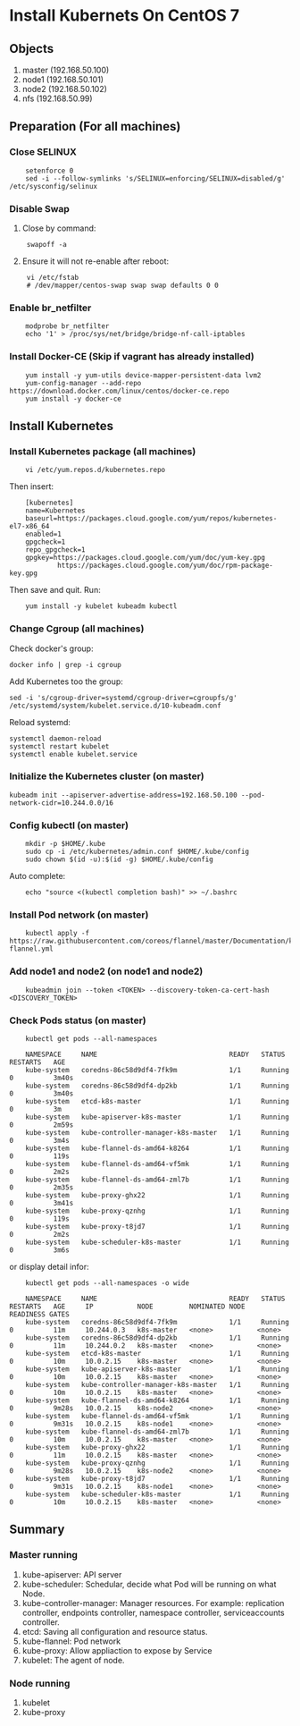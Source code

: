# Install Kubernets On CentOS 7

## Objects

1. master   (192.168.50.100)
2. node1    (192.168.50.101)
3. node2    (192.168.50.102)
4. nfs      (192.168.50.99)

## Preparation (For all machines)

### Close SELINUX

        setenforce 0
        sed -i --follow-symlinks 's/SELINUX=enforcing/SELINUX=disabled/g' /etc/sysconfig/selinux

### Disable Swap

1. Close by command:

        swapoff -a

2. Ensure it will not re-enable after reboot:
        
        vi /etc/fstab
        # /dev/mapper/centos-swap swap swap defaults 0 0

### Enable br_netfilter

        modprobe br_netfilter
        echo '1' > /proc/sys/net/bridge/bridge-nf-call-iptables

### Install Docker-CE (Skip if vagrant has already installed)

        yum install -y yum-utils device-mapper-persistent-data lvm2
        yum-config-manager --add-repo https://download.docker.com/linux/centos/docker-ce.repo
        yum install -y docker-ce

## Install Kubernetes

### Install Kubernetes package (all machines)

        vi /etc/yum.repos.d/kubernetes.repo

Then insert:

        [kubernetes]
        name=Kubernetes
        baseurl=https://packages.cloud.google.com/yum/repos/kubernetes-el7-x86_64
        enabled=1
        gpgcheck=1
        repo_gpgcheck=1
        gpgkey=https://packages.cloud.google.com/yum/doc/yum-key.gpg
                https://packages.cloud.google.com/yum/doc/rpm-package-key.gpg

Then save and quit. Run:

        yum install -y kubelet kubeadm kubectl


### Change Cgroup (all machines)

Check docker's group:

    docker info | grep -i cgroup

Add Kubernetes too the group:

    sed -i 's/cgroup-driver=systemd/cgroup-driver=cgroupfs/g' /etc/systemd/system/kubelet.service.d/10-kubeadm.conf

Reload systemd:

    systemctl daemon-reload
    systemctl restart kubelet
    systemctl enable kubelet.service

### Initialize the Kubernetes cluster (on master)

    kubeadm init --apiserver-advertise-address=192.168.50.100 --pod-network-cidr=10.244.0.0/16


### Config kubectl (on master)

        mkdir -p $HOME/.kube
        sudo cp -i /etc/kubernetes/admin.conf $HOME/.kube/config
        sudo chown $(id -u):$(id -g) $HOME/.kube/config

Auto complete:

        echo "source <(kubectl completion bash)" >> ~/.bashrc 


### Install Pod network (on master)

        kubectl apply -f https://raw.githubusercontent.com/coreos/flannel/master/Documentation/kube-flannel.yml

### Add node1 and node2 (on node1 and node2)

        kubeadmin join --token <TOKEN> --discovery-token-ca-cert-hash <DISCOVERY_TOKEN>


### Check Pods status (on master)

        kubectl get pods --all-namespaces

        NAMESPACE     NAME                                 READY   STATUS    RESTARTS   AGE
        kube-system   coredns-86c58d9df4-7fk9m             1/1     Running   0          3m40s
        kube-system   coredns-86c58d9df4-dp2kb             1/1     Running   0          3m40s
        kube-system   etcd-k8s-master                      1/1     Running   0          3m
        kube-system   kube-apiserver-k8s-master            1/1     Running   0          2m59s
        kube-system   kube-controller-manager-k8s-master   1/1     Running   0          3m4s
        kube-system   kube-flannel-ds-amd64-k8264          1/1     Running   0          119s
        kube-system   kube-flannel-ds-amd64-vf5mk          1/1     Running   0          2m2s
        kube-system   kube-flannel-ds-amd64-zml7b          1/1     Running   0          2m35s
        kube-system   kube-proxy-ghx22                     1/1     Running   0          3m41s
        kube-system   kube-proxy-qznhg                     1/1     Running   0          119s
        kube-system   kube-proxy-t8jd7                     1/1     Running   0          2m2s
        kube-system   kube-scheduler-k8s-master            1/1     Running   0          3m6s

or display detail infor:

        kubectl get pods --all-namespaces -o wide 

        NAMESPACE     NAME                                 READY   STATUS    RESTARTS   AGE     IP           NODE         NOMINATED NODE   READINESS GATES
        kube-system   coredns-86c58d9df4-7fk9m             1/1     Running   0          11m     10.244.0.3   k8s-master   <none>           <none>
        kube-system   coredns-86c58d9df4-dp2kb             1/1     Running   0          11m     10.244.0.2   k8s-master   <none>           <none>
        kube-system   etcd-k8s-master                      1/1     Running   0          10m     10.0.2.15    k8s-master   <none>           <none>
        kube-system   kube-apiserver-k8s-master            1/1     Running   0          10m     10.0.2.15    k8s-master   <none>           <none>
        kube-system   kube-controller-manager-k8s-master   1/1     Running   0          10m     10.0.2.15    k8s-master   <none>           <none>
        kube-system   kube-flannel-ds-amd64-k8264          1/1     Running   0          9m28s   10.0.2.15    k8s-node2    <none>           <none>
        kube-system   kube-flannel-ds-amd64-vf5mk          1/1     Running   0          9m31s   10.0.2.15    k8s-node1    <none>           <none>
        kube-system   kube-flannel-ds-amd64-zml7b          1/1     Running   0          10m     10.0.2.15    k8s-master   <none>           <none>
        kube-system   kube-proxy-ghx22                     1/1     Running   0          11m     10.0.2.15    k8s-master   <none>           <none>
        kube-system   kube-proxy-qznhg                     1/1     Running   0          9m28s   10.0.2.15    k8s-node2    <none>           <none>
        kube-system   kube-proxy-t8jd7                     1/1     Running   0          9m31s   10.0.2.15    k8s-node1    <none>           <none>
        kube-system   kube-scheduler-k8s-master            1/1     Running   0          10m     10.0.2.15    k8s-master   <none>           <none>

## Summary

### Master running

1. kube-apiserver: API server
2. kube-scheduler: Schedular, decide what Pod will be running on what Node.
3. kube-controller-manager: Manager resources. For example: replication controller, endpoints controller, namespace controller, serviceaccounts controller.
4. etcd: Saving all configuration and resource status.
5. kube-flannel: Pod network 
6. kube-proxy: Allow appliaction to expose by Service
7. kubelet: The agent of node.

### Node running

1. kubelet
2. kube-proxy

